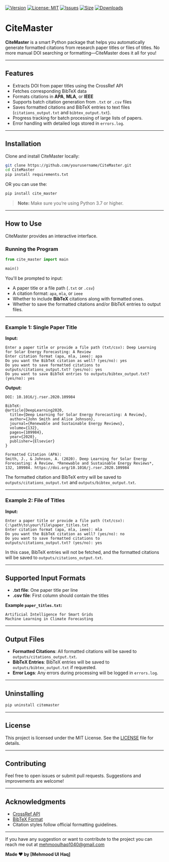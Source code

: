 [![Version](https://img.shields.io/badge/version-0.1.1-blue)](https://github.com/mehmoodulhaq570/cite_master)
[![License: MIT](https://img.shields.io/badge/License-MIT-yellow.svg)](https://opensource.org/licenses/MIT)
[![Issues](https://img.shields.io/github/issues/mehmoodulhaq570/doi_hunter)](https://github.com/mehmoodulhaq570/cite_master/issues)
[![Size](https://img.shields.io/github/repo-size/mehmoodulhaq570/doi_hunter.svg)](https://github.com/mehmooulhaq570/cite_master)
[![Downloads](https://img.shields.io/github/downloads/mehmoodulhaq570/doi_hunter/total.svg)](https://github.com/mehmoodulhaq570/cite_master/releases)


# CiteMaster

**CiteMaster** is a smart Python package that helps you automatically generate formatted citations from research paper titles or files of titles. No more manual DOI searching or formatting—CiteMaster does it all for you!

---

## Features

- Extracts DOI from paper titles using the CrossRef API
- Fetches corresponding BibTeX data
- Formats citations in **APA**, **MLA**, or **IEEE**
- Supports batch citation generation from `.txt` or `.csv` files
- Saves formatted citations and BibTeX entries to text files (`citations_output.txt` and `bibtex_output.txt`).
- Progress tracking for batch processing of large lists of papers.
- Error handling with detailed logs stored in `errors.log`.

---

## Installation

Clone and install CiteMaster locally:

```bash
git clone https://github.com/yourusername/CiteMaster.git
cd CiteMaster
pip install requirements.txt
```

OR you can use the:

```bash
pip install cite_master
```

> **Note:** Make sure you’re using Python 3.7 or higher.

---

## How to Use

CiteMaster provides an interactive interface.

### Running the Program

```python
from cite_master import main

main()
```

You'll be prompted to input:

- A paper title or a file path (`.txt` or `.csv`)
- A citation format: `apa`, `mla`, or `ieee`
- Whether to include **BibTeX** citations along with formatted ones.
- Whether to save the formatted citations and/or BibTeX entries to output files.

---

### Example 1: Single Paper Title

**Input:**

```
Enter a paper title or provide a file path (txt/csv): Deep Learning for Solar Energy Forecasting: A Review
Enter citation format (apa, mla, ieee): apa
Do you want the BibTeX citation as well? (yes/no): yes
Do you want to save formatted citations to outputs/citations_output.txt? (yes/no): yes
Do you want to save BibTeX entries to outputs/bibtex_output.txt? (yes/no): yes
```

**Output:**

```
DOI: 10.1016/j.rser.2020.109984

BibTeX:
@article{DeepLearning2020,
  title={Deep Learning for Solar Energy Forecasting: A Review},
  author={John Smith and Alice Johnson},
  journal={Renewable and Sustainable Energy Reviews},
  volume={132},
  pages={109984},
  year={2020},
  publisher={Elsevier}
}

Formatted Citation (APA):
Smith, J., & Johnson, A. (2020). Deep Learning for Solar Energy Forecasting: A Review. *Renewable and Sustainable Energy Reviews*, 132, 109984. https://doi.org/10.1016/j.rser.2020.109984
```

The formatted citation and BibTeX entry will be saved to `outputs/citations_output.txt` and `outputs/bibtex_output.txt`.

---

### Example 2: File of Titles

**Input:**

```
Enter a paper title or provide a file path (txt/csv): C:\path\to\your\file\paper_titles.txt
Enter citation format (apa, mla, ieee): mla
Do you want the BibTeX citation as well? (yes/no): no
Do you want to save formatted citations to outputs/citations_output.txt? (yes/no): yes

```
In this case, BibTeX entries will not be fetched, and the formatted citations will be saved to `outputs/citations_output.txt`.

---

## Supported Input Formats

- **.txt file**: One paper title per line  
- **.csv file**: First column should contain the titles

**Example `paper_titles.txt`:**

```
Artificial Intelligence for Smart Grids
Machine Learning in Climate Forecasting
```

---

## Output Files

- **Formatted Citations**: All formatted citations will be saved to `outputs/citations_output.txt`.
- **BibTeX Entries**: BibTeX entries will be saved to `outputs/bibtex_output.txt` if requested.
- **Error Logs**: Any errors during processing will be logged in `errors.log`.

---

## Uninstalling

```bash
pip uninstall citemaster
```

---

## License

This project is licensed under the MIT License. See the [LICENSE](LICENSE) file for details.

---

## Contributing

Feel free to open issues or submit pull requests. Suggestions and improvements are welcome!

---

## Acknowledgments

- [CrossRef API](https://www.crossref.org/)
- [BibTeX Format](https://www.bibtex.org/)
- Citation styles follow official formatting guidelines.

---

If you have any suggestion or want to contribute to the project you can reach me out at 
<mehmooulhaq1040@gmail.com>

**Made ❤️ by [Mehmood Ul Haq]**
